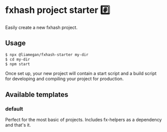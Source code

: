 # fxhash project starter #️⃣

Easily create a new fxhash project.

## Usage

```sh
$ npx @liamegan/fxhash-starter my-dir
$ cd my-dir
$ npm start
```

Once set up, your new project will contain a start script and a build script for developing and compiling your project for production.

## Available templates

### default

Perfect for the most basic of projects. Includes fx-helpers as a dependency and that's it.

